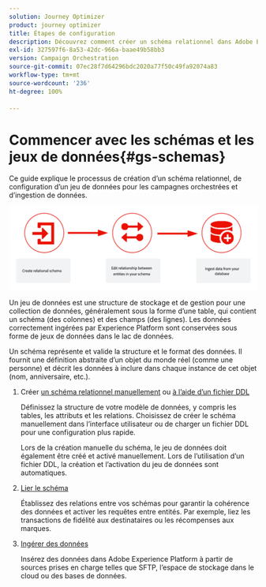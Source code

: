 ```yaml
---
solution: Journey Optimizer
product: journey optimizer
title: Étapes de configuration
description: Découvrez comment créer un schéma relationnel dans Adobe Experience Platform en chargeant un fichier DDL.
exl-id: 327597f6-8a53-42dc-966a-baae49b58bb3
version: Campaign Orchestration
source-git-commit: 07ec28f7d64296bdc2020a77f50c49fa92074a83
workflow-type: tm+mt
source-wordcount: '236'
ht-degree: 100%

---
```



# Commencer avec les schémas et les jeux de données{#gs-schemas}

Ce guide explique le processus de création d’un schéma relationnel, de configuration d’un jeu de données pour les campagnes orchestrées et d’ingestion de données.

![](assets/do-not-localize/schema_admin.png)

Un jeu de données est une structure de stockage et de gestion pour une collection de données, généralement sous la forme d’une table, qui contient un schéma (des colonnes) et des champs (des lignes). Les données correctement ingérées par Experience Platform sont conservées sous forme de jeux de données dans le lac de données.

Un schéma représente et valide la structure et le format des données. Il fournit une définition abstraite d’un objet du monde réel (comme une personne) et décrit les données à inclure dans chaque instance de cet objet (nom, anniversaire, etc.).


1. Créer [un schéma relationnel manuellement](manual-schema.md) ou [à l’aide d’un fichier DDL](file-upload-schema.md)

   Définissez la structure de votre modèle de données, y compris les tables, les attributs et les relations. Choisissez de créer le schéma manuellement dans l’interface utilisateur ou de charger un fichier DDL pour une configuration plus rapide.

   Lors de la création manuelle du schéma, le jeu de données doit également être créé et activé manuellement. Lors de l’utilisation d’un fichier DDL, la création et l’activation du jeu de données sont automatiques.

1. [Lier le schéma](file-upload-schema.md)

   Établissez des relations entre vos schémas pour garantir la cohérence des données et activer les requêtes entre entités. Par exemple, liez les transactions de fidélité aux destinataires ou les récompenses aux marques.

1. [Ingérer des données](ingest-data.md)

   Insérez des données dans Adobe Experience Platform à partir de sources prises en charge telles que SFTP, l’espace de stockage dans le cloud ou des bases de données.


